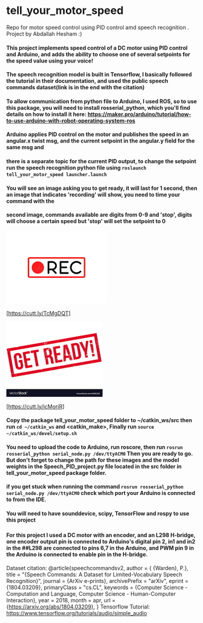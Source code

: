 
# tell_your_motor_speed
Repo for motor speed control using PID control amd speech recognition .
Project by Abdallah Hesham :)
#### This project implements speed control of a DC motor using PID control and Arduino, and adds the ability to choose one of several setpoints for the speed value using your voice!
#### The speech recognition model is built in Tensorflow, I basically followed the tutorial in their documentation, and used the public speech commands dataset(link is in the end with the citation)




#### To allow communication from python file to Arduino, I used ROS, so to use this package, you will need to install rosserial_python, which you'll find details on how to install it here: https://maker.pro/arduino/tutorial/how-to-use-arduino-with-robot-operating-system-ros
#### Arduino applies PID control on the motor and publishes the speed in an angular.x twist msg, and the current setpoint in the angular.y field for the same msg and 
#### there is a separate topic for the current PID output, to change the setpoint run the speech recognition python file using `roslaunch tell_your_motor_speed launcher.launch` 
#### You will see an image asking you to get ready, it will last for 1 second, then an image that indicates 'recording' will show, you need to time your command with the  
#### second image, commands available are digits from 0-9 and 'stop', digits will choose a certain speed but 'stop' will set the setpoint to 0
![get ready](recording.png)
   
[https://cutt.ly/TcMgDQT]
   
![recording](index.png)

[https://cutt.ly/icMoriR]
    

#### Copy the package tell_your_motor_speed folder to ~/catkin_ws/src then run `cd ~/catkin_ws` and <catkin_make>, Finally run `source ~/catkin_ws/devel/setup.sh`
#### You need to upload the code to Arduino, run roscore, then run `rosrun rosserial_python serial_node.py /dev/ttyACM0` Then you are ready to go. But don't forget to change the path for these images and the model weights in the Speech_PID_project.py file located in the src folder in tell_your_motor_speed package folder.
#### if you get stuck when running the command `rosrun rosserial_python serial_node.py /dev/ttyACM0` check which port your Arduino is connected to from the IDE.
#### You will need to have sounddevice, scipy, TensorFlow and rospy to use this project
### 



#### For this project I used a DC motor with an encoder, and an L298 H-bridge, one encoder output pin is connected to Arduino's digital pin 2, in1 and in2 in the ##L298 are connected to pins 6,7 in the Arduino, and PWM pin 9 in the Arduino is connected to enable pin in the H-bridge. 





Dataset citation:
@article{speechcommandsv2,
   author = { {Warden}, P.},
    title = "{Speech Commands: A Dataset for Limited-Vocabulary Speech Recognition}",
  journal = {ArXiv e-prints},
  archivePrefix = "arXiv",
  eprint = {1804.03209},
  primaryClass = "cs.CL",
  keywords = {Computer Science - Computation and Language, Computer Science - Human-Computer Interaction},
    year = 2018,
    month = apr,
    url = {https://arxiv.org/abs/1804.03209},
}
Tensorflow Tutorial:
https://www.tensorflow.org/tutorials/audio/simple_audio


